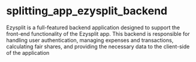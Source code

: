 # splitting_app_ezysplit_backend
Ezysplit is a full-featured backend application designed to support the front-end functionality of the Ezysplit app. This backend is responsible for handling user authentication, managing expenses and transactions, calculating fair shares, and providing the necessary data to the client-side of the application
